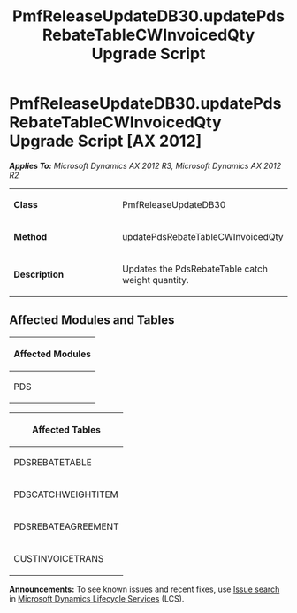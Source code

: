 ﻿---
title: PmfReleaseUpdateDB30.updatePdsRebateTableCWInvoicedQty Upgrade Script
TOCTitle: PmfReleaseUpdateDB30.updatePdsRebateTableCWInvoicedQty Upgrade Script
ms:assetid: 18bfa215-c654-4f28-e8bb-ca4999cb8722
ms:mtpsurl: https://msdn.microsoft.com/en-us/library/JJ718616(v=AX.60)
ms:contentKeyID: 49706900
ms.date: 05/18/2015
mtps_version: v=AX.60
---

# PmfReleaseUpdateDB30.updatePdsRebateTableCWInvoicedQty Upgrade Script [AX 2012]


_**Applies To:** Microsoft Dynamics AX 2012 R3, Microsoft Dynamics AX 2012 R2_

<table>
<colgroup>
<col style="width: 50%" />
<col style="width: 50%" />
</colgroup>
<tbody>
<tr class="odd">
<td><p><strong>Class</strong></p></td>
<td><p>PmfReleaseUpdateDB30</p></td>
</tr>
<tr class="even">
<td><p><strong>Method</strong></p></td>
<td><p>updatePdsRebateTableCWInvoicedQty</p></td>
</tr>
<tr class="odd">
<td><p><strong>Description</strong></p></td>
<td><p>Updates the PdsRebateTable catch weight quantity.</p></td>
</tr>
</tbody>
</table>


## Affected Modules and Tables

<table>
<colgroup>
<col style="width: 100%" />
</colgroup>
<thead>
<tr class="header">
<th><p>Affected Modules</p></th>
</tr>
</thead>
<tbody>
<tr class="odd">
<td><p>PDS</p></td>
</tr>
</tbody>
</table>


<table>
<colgroup>
<col style="width: 100%" />
</colgroup>
<thead>
<tr class="header">
<th><p>Affected Tables</p></th>
</tr>
</thead>
<tbody>
<tr class="odd">
<td><p>PDSREBATETABLE</p></td>
</tr>
<tr class="even">
<td><p>PDSCATCHWEIGHTITEM</p></td>
</tr>
<tr class="odd">
<td><p>PDSREBATEAGREEMENT</p></td>
</tr>
<tr class="even">
<td><p>CUSTINVOICETRANS</p></td>
</tr>
</tbody>
</table>

  
**Announcements:** To see known issues and recent fixes, use [Issue search](http://go.microsoft.com/fwlink/?linkid=389258) in [Microsoft Dynamics Lifecycle Services](http://go.microsoft.com/fwlink/?linkid=306505) (LCS).

